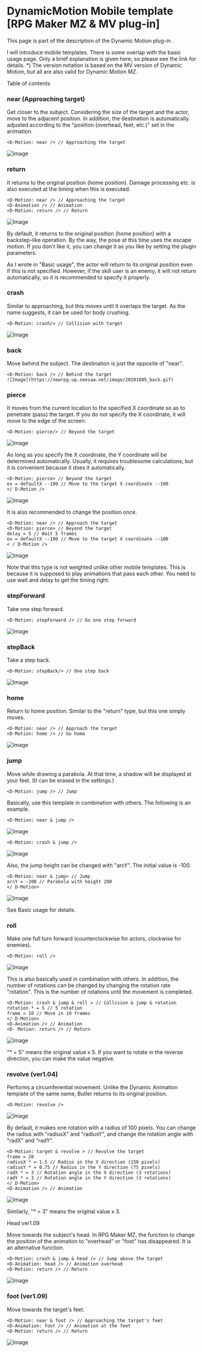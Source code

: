 # DynamicMotion Mobile template [RPG Maker MZ & MV plug-in]
This page is part of the description of the Dynamic Motion plug-in .

I will introduce mobile templates.
There is some overlap with the basic usage page.
Only a brief explanation is given here, so please see the link for details.
*) The version notation is based on the MV version of Dynamic Motion, but all are also valid for Dynamic Motion MZ.

Table of contents

### near (Approaching target)

Get closer to the subject.
Considering the size of the target and the actor, move to the adjacent position.
In addition, the destination is automatically adjusted according to the "position (overhead, feet, etc.)" set in the animation.
```
<D-Motion: near /> // Approaching the target
```
![Image](https://newrpg.up.seesaa.net/image/20200320_near.gif)

### return

It returns to the original position (home position).
Damage processing etc. is also executed at the timing when this is executed.
```
<D-Motion: near /> // Approaching the target
<D-Animation /> // Animation
<D-Motion: return /> // Return
```
![Image](https://newrpg.up.seesaa.net/image/20200320_return.gif)

By default, it returns to the original position (home position) with a backstep-like operation.
By the way, the pose at this time uses the escape motion. If you don't like it, you can change it as you like by setting the plugin parameters.

As I wrote in "Basic usage", the actor will return to its original position even if this is not specified. However, if the skill user is an enemy, it will not return automatically, so it is recommended to specify it properly.

### crash

Similar to approaching, but this moves until it overlaps the target.
As the name suggests, it can be used for body crushing.
```
<D-Motion: crash/> // Collision with target
```
![Image](https://newrpg.up.seesaa.net/image/20200320_crash.gif)

### back

Move behind the subject.
The destination is just the opposite of "near".
```
<D-Motion: back /> // Behind the target
![Image](https://newrpg.up.seesaa.net/image/20201005_back.gif)
```

### pierce

It moves from the current location to the specified X coordinate so as to penetrate (pass) the target.
If you do not specify the X coordinate, it will move to the edge of the screen.
```
<D-Motion: pierce/> // Beyond the target
```
![Image](https://newrpg.up.seesaa.net/image/20200320_pierce.gif)

As long as you specify the X coordinate, the Y coordinate will be determined automatically. Usually, it requires troublesome calculations, but it is convenient because it does it automatically.
```
<D-Motion: pierce> // Beyond the target
ex = defaultX --100 // Move to the target X coordinate --100
</ D-Motion />
```
![Image](https://newrpg.up.seesaa.net/image/20200320_pierce2.gif)

It is also recommended to change the position once.
```
<D-Motion: near /> // Approach the target
<D-Motion: pierce> // Beyond the target
delay = 5 // Wait 5 frames
ex = defaultX --100 // Move to the target X coordinate --100
< / D-Motion />
```
![Image](https://newrpg.up.seesaa.net/image/20200320_pierce3.gif)

Note that this type is not weighted unlike other mobile templates. This is because it is supposed to play animations that pass each other. You need to use wait and delay to get the timing right.

### stepForward

Take one step forward.
```
<D-Motion: stepForward /> // Go one step forward
```
![Image](https://newrpg.up.seesaa.net/image/20200320_stepForward.gif)

### stepBack

Take a step back.
```
<D-Motion: stepBack/> // One step back
```
![Image](https://newrpg.up.seesaa.net/image/20200320_stepBack.gif)

### home

Return to home position.
Similar to the "return" type, but this one simply moves.
```
<D-Motion: near /> // Approach the target
<D-Motion: home /> // Go home
```
![Image](https://newrpg.up.seesaa.net/image/20200320_home.gif)

### jump

Move while drawing a parabola.
At that time, a shadow will be displayed at your feet. (It can be erased in the settings.)
```
<D-Motion: jump /> // Jump
```

Basically, use this template in combination with others. The following is an example.
```
<D-Motion: near & jump />
```
![Image](https://newrpg.up.seesaa.net/image/20200320_jump.gif)

```
<D-Motion: crash & jump />
```
![Image](https://newrpg.up.seesaa.net/image/20200320_jump2.gif)

Also, the jump height can be changed with "arcY". The initial value is -100.
```
<D-Motion: near & jump> // Jump
arcY = -200 // Parabola with height 200
</ D-Motion>
```
![Image](https://newrpg.up.seesaa.net/image/20200320_jump3.gif)

See Basic usage for details.

### roll

Make one full turn forward (counterclockwise for actors, clockwise for enemies).
```
<D-Motion: roll />
```
![Image](https://newrpg.up.seesaa.net/image/20200320_roll.gif)

This is also basically used in combination with others.
In addition, the number of rotations can be changed by changing the rotation rate "rotation". This is the number of rotations until the movement is completed.
```
<D-Motion: crash & jump & roll > // Collision & jump & rotation
rotation * = 5 // 5 rotation
frame = 10 // Move in 10 frames
</ D-Motion>
<D-Animation /> // Animation
<D- Motion: return /> // Return
```
![Image](https://newrpg.up.seesaa.net/image/20200320_roll2.gif)

"* = 5" means the original value x 5.
If you want to rotate in the reverse direction, you can make the value negative.

### revolve (ver1.04)

Performs a circumferential movement.
Unlike the Dynamic Animation template of the same name, Butler returns to its original position.
```
<D-Motion: revolve />
```
![Image](https://newrpg.up.seesaa.net/image/20200506_revolve.gif)

By default, it makes one rotation with a radius of 100 pixels.
You can change the radius with "radiusX" and "radiusY", and change the rotation angle with "radX" and "radY".
```
<D-Motion: target & revolve > // Revolve the target
frame = 20
radiusX * = 1.5 // Radius in the X direction (150 pixels)
radiusY * = 0.75 // Radius in the Y direction (75 pixels)
radX * = 3 // Rotation angle in the X direction (3 rotations)
radY * = 3 // Rotation angle in the Y direction (3 rotations)
</ D-Motion>
<D-Animation /> // Animation
```
![Image](https://newrpg.up.seesaa.net/image/20200506_revolve2.gif)

Similarly, "* = 3" means the original value x 3.

Head ver1.09

Move towards the subject's head.
In RPG Maker MZ, the function to change the position of the animation to "overhead" or "foot" has disappeared. It is an alternative function.
```
<D-Motion: crash & jump & head /> // Jump above the target
<D-Animation: head /> // Animation overhead
<D-Motion: return /> // Return
```
![Image](https://newrpg.up.seesaa.net/image/20201005_head.gif)

### foot (ver1.09)

Move towards the target's feet.
```
<D-Motion: near & foot /> // Approaching the target's feet
<D-Animation: foot /> // Animation at the feet
<D-Motion: return /> // Return
```
![Image](https://newrpg.up.seesaa.net/image/20201005_foot.gif)